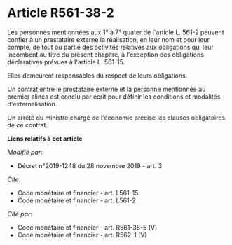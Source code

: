 # Article R561-38-2

Les personnes mentionnées aux 1° à 7° quater de l'article L. 561-2 peuvent confier à un prestataire externe la réalisation,
en leur nom et pour leur compte, de tout ou partie des activités relatives aux obligations qui leur incombent au titre du
présent chapitre, à l'exception des obligations déclaratives prévues à l'article L. 561-15.

Elles demeurent responsables du respect de leurs obligations.

Un contrat entre le prestataire externe et la personne mentionnée au premier alinéa est conclu par écrit pour définir les
conditions et modalités d'externalisation.

Un arrêté du ministre chargé de l'économie précise les clauses obligatoires de ce contrat.

**Liens relatifs à cet article**

_Modifié par_:

  - Décret n°2019-1248 du 28 novembre 2019 - art. 3

_Cite_:

  - Code monétaire et financier - art. L561-15
  - Code monétaire et financier - art. L561-2

_Cité par_:

  - Code monétaire et financier - art. R561-38-5 (V)
  - Code monétaire et financier - art. R562-1 (V)
